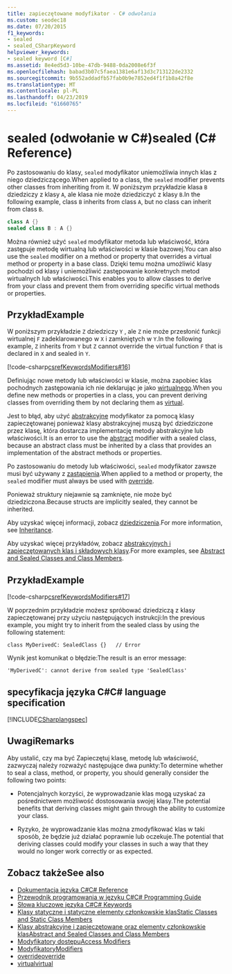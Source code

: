 ```yaml
---
title: zapieczętowane modyfikator - C# odwołania
ms.custom: seodec18
ms.date: 07/20/2015
f1_keywords:
- sealed
- sealed_CSharpKeyword
helpviewer_keywords:
- sealed keyword [C#]
ms.assetid: 8e4ed5d3-10be-47db-9488-0da2008e6f3f
ms.openlocfilehash: babad3b07c5faea1381e6af13d3c713122de2332
ms.sourcegitcommit: 9b552addadfb57fab0b9e7852ed4f1f1b8a42f8e
ms.translationtype: MT
ms.contentlocale: pl-PL
ms.lasthandoff: 04/23/2019
ms.locfileid: "61660765"
---
```

# <a name="sealed-c-reference"></a><span data-ttu-id="83ba0-102">sealed (odwołanie w C#)</span><span class="sxs-lookup"><span data-stu-id="83ba0-102">sealed (C# Reference)</span></span>

<span data-ttu-id="83ba0-103">Po zastosowaniu do klasy, `sealed` modyfikator uniemożliwia innych klas z niego dziedziczącego.</span><span class="sxs-lookup"><span data-stu-id="83ba0-103">When applied to a class, the `sealed` modifier prevents other classes from inheriting from it.</span></span> <span data-ttu-id="83ba0-104">W poniższym przykładzie klasa `B` dziedziczy z klasy `A`, ale klasa nie może dziedziczyć z klasy `B`.</span><span class="sxs-lookup"><span data-stu-id="83ba0-104">In the following example, class `B` inherits from class `A`, but no class can inherit from class `B`.</span></span>

```csharp
class A {}
sealed class B : A {}
```

<span data-ttu-id="83ba0-105">Można również użyć `sealed` modyfikator metoda lub właściwość, która zastępuje metodę wirtualną lub właściwości w klasie bazowej.</span><span class="sxs-lookup"><span data-stu-id="83ba0-105">You can also use the `sealed` modifier on a method or property that overrides a virtual method or property in a base class.</span></span> <span data-ttu-id="83ba0-106">Dzięki temu można umożliwić klasy pochodzi od klasy i uniemożliwić zastępowanie konkretnych metod wirtualnych lub właściwości.</span><span class="sxs-lookup"><span data-stu-id="83ba0-106">This enables you to allow classes to derive from your class and prevent them from overriding specific virtual methods or properties.</span></span>

## <a name="example"></a><span data-ttu-id="83ba0-107">Przykład</span><span class="sxs-lookup"><span data-stu-id="83ba0-107">Example</span></span>

<span data-ttu-id="83ba0-108">W poniższym przykładzie `Z` dziedziczy `Y` , ale `Z` nie może przesłonić funkcji wirtualnej `F` zadeklarowanego w `X` i zamkniętych w `Y`.</span><span class="sxs-lookup"><span data-stu-id="83ba0-108">In the following example, `Z` inherits from `Y` but `Z` cannot override the virtual function `F` that is declared in `X` and sealed in `Y`.</span></span>

[!code-csharp[csrefKeywordsModifiers#16](~/samples/snippets/csharp/VS_Snippets_VBCSharp/csrefKeywordsModifiers/CS/csrefKeywordsModifiers.cs#16)]

<span data-ttu-id="83ba0-109">Definiując nowe metody lub właściwości w klasie, można zapobiec klas pochodnych zastępowania ich nie deklarując je jako [wirtualnego](virtual.md).</span><span class="sxs-lookup"><span data-stu-id="83ba0-109">When you define new methods or properties in a class, you can prevent deriving classes from overriding them by not declaring them as [virtual](virtual.md).</span></span>

<span data-ttu-id="83ba0-110">Jest to błąd, aby użyć [abstrakcyjne](abstract.md) modyfikator za pomocą klasy zapieczętowanej ponieważ klasy abstrakcyjnej muszą być dziedziczone przez klasę, która dostarcza implementację metody abstrakcyjne lub właściwości.</span><span class="sxs-lookup"><span data-stu-id="83ba0-110">It is an error to use the [abstract](abstract.md) modifier with a sealed class, because an abstract class must be inherited by a class that provides an implementation of the abstract methods or properties.</span></span>

<span data-ttu-id="83ba0-111">Po zastosowaniu do metody lub właściwości, `sealed` modyfikator zawsze musi być używany z [zastąpienia](override.md).</span><span class="sxs-lookup"><span data-stu-id="83ba0-111">When applied to a method or property, the `sealed` modifier must always be used with [override](override.md).</span></span>

<span data-ttu-id="83ba0-112">Ponieważ struktury niejawnie są zamknięte, nie może być dziedziczona.</span><span class="sxs-lookup"><span data-stu-id="83ba0-112">Because structs are implicitly sealed, they cannot be inherited.</span></span>

<span data-ttu-id="83ba0-113">Aby uzyskać więcej informacji, zobacz [dziedziczenia](../../programming-guide/classes-and-structs/inheritance.md).</span><span class="sxs-lookup"><span data-stu-id="83ba0-113">For more information, see [Inheritance](../../programming-guide/classes-and-structs/inheritance.md).</span></span>

<span data-ttu-id="83ba0-114">Aby uzyskać więcej przykładów, zobacz [abstrakcyjnych i zapieczętowanych klas i składowych klasy](../../programming-guide/classes-and-structs/abstract-and-sealed-classes-and-class-members.md).</span><span class="sxs-lookup"><span data-stu-id="83ba0-114">For more examples, see [Abstract and Sealed Classes and Class Members](../../programming-guide/classes-and-structs/abstract-and-sealed-classes-and-class-members.md).</span></span>

## <a name="example"></a><span data-ttu-id="83ba0-115">Przykład</span><span class="sxs-lookup"><span data-stu-id="83ba0-115">Example</span></span>

[!code-csharp[csrefKeywordsModifiers#17](~/samples/snippets/csharp/VS_Snippets_VBCSharp/csrefKeywordsModifiers/CS/csrefKeywordsModifiers.cs#17)]

<span data-ttu-id="83ba0-116">W poprzednim przykładzie możesz spróbować dziedziczą z klasy zapieczętowanej przy użyciu następujących instrukcji:</span><span class="sxs-lookup"><span data-stu-id="83ba0-116">In the previous example, you might try to inherit from the sealed class by using the following statement:</span></span>

`class MyDerivedC: SealedClass {}   // Error`

<span data-ttu-id="83ba0-117">Wynik jest komunikat o błędzie:</span><span class="sxs-lookup"><span data-stu-id="83ba0-117">The result is an error message:</span></span>

`'MyDerivedC': cannot derive from sealed type 'SealedClass'`

## <a name="c-language-specification"></a><span data-ttu-id="83ba0-118">specyfikacja języka C#</span><span class="sxs-lookup"><span data-stu-id="83ba0-118">C# language specification</span></span>

[!INCLUDE[CSharplangspec](~/includes/csharplangspec-md.md)]

## <a name="remarks"></a><span data-ttu-id="83ba0-119">Uwagi</span><span class="sxs-lookup"><span data-stu-id="83ba0-119">Remarks</span></span>

<span data-ttu-id="83ba0-120">Aby ustalić, czy ma być Zapieczętuj klasę, metodę lub właściwość, zazwyczaj należy rozważyć następujące dwa punkty:</span><span class="sxs-lookup"><span data-stu-id="83ba0-120">To determine whether to seal a class, method, or property, you should generally consider the following two points:</span></span>

- <span data-ttu-id="83ba0-121">Potencjalnych korzyści, że wyprowadzanie klas mogą uzyskać za pośrednictwem możliwość dostosowania swojej klasy.</span><span class="sxs-lookup"><span data-stu-id="83ba0-121">The potential benefits that deriving classes might gain through the ability to customize your class.</span></span>

- <span data-ttu-id="83ba0-122">Ryzyko, że wyprowadzanie klas można zmodyfikować klas w taki sposób, że będzie już działać poprawnie lub oczekuje.</span><span class="sxs-lookup"><span data-stu-id="83ba0-122">The potential that deriving classes could modify your classes in such a way that they would no longer work correctly or as expected.</span></span>

## <a name="see-also"></a><span data-ttu-id="83ba0-123">Zobacz także</span><span class="sxs-lookup"><span data-stu-id="83ba0-123">See also</span></span>

- [<span data-ttu-id="83ba0-124">Dokumentacja języka C#</span><span class="sxs-lookup"><span data-stu-id="83ba0-124">C# Reference</span></span>](../index.md)
- [<span data-ttu-id="83ba0-125">Przewodnik programowania w języku C#</span><span class="sxs-lookup"><span data-stu-id="83ba0-125">C# Programming Guide</span></span>](../../programming-guide/index.md)
- [<span data-ttu-id="83ba0-126">Słowa kluczowe języka C#</span><span class="sxs-lookup"><span data-stu-id="83ba0-126">C# Keywords</span></span>](index.md)
- [<span data-ttu-id="83ba0-127">Klasy statyczne i statyczne elementy członkowskie klas</span><span class="sxs-lookup"><span data-stu-id="83ba0-127">Static Classes and Static Class Members</span></span>](../../programming-guide/classes-and-structs/static-classes-and-static-class-members.md)
- [<span data-ttu-id="83ba0-128">Klasy abstrakcyjne i zapieczętowane oraz elementy członkowskie klas</span><span class="sxs-lookup"><span data-stu-id="83ba0-128">Abstract and Sealed Classes and Class Members</span></span>](../../programming-guide/classes-and-structs/abstract-and-sealed-classes-and-class-members.md)
- [<span data-ttu-id="83ba0-129">Modyfikatory dostępu</span><span class="sxs-lookup"><span data-stu-id="83ba0-129">Access Modifiers</span></span>](../../programming-guide/classes-and-structs/access-modifiers.md)
- [<span data-ttu-id="83ba0-130">Modyfikatory</span><span class="sxs-lookup"><span data-stu-id="83ba0-130">Modifiers</span></span>](modifiers.md)
- [<span data-ttu-id="83ba0-131">override</span><span class="sxs-lookup"><span data-stu-id="83ba0-131">override</span></span>](override.md)
- [<span data-ttu-id="83ba0-132">virtual</span><span class="sxs-lookup"><span data-stu-id="83ba0-132">virtual</span></span>](virtual.md)